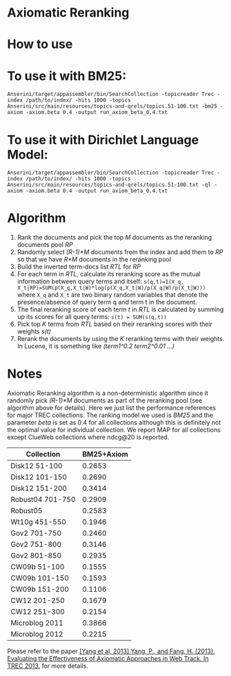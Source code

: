 # Axiomatic Reranking
How to use
==========

To use it with BM25:
==========
```
Anserini/target/appassembler/bin/SearchCollection -topicreader Trec -index /path/to/index/ -hits 1000 -topics Anserini/src/main/resources/topics-and-qrels/topics.51-100.txt -bm25 -axiom -axiom.beta 0.4 -output run_axiom_beta_0.4.txt
```

To use it with Dirichlet Language Model:
==========
```
Anserini/target/appassembler/bin/SearchCollection -topicreader Trec -index /path/to/index/ -hits 1000 -topics Anserini/src/main/resources/topics-and-qrels/topics.51-100.txt -ql -axiom -axiom.beta 0.4 -output run_axiom_beta_0.4.txt
```

Algorithm
==========
1. Rank the documents and pick the top _M_ documents as the reranking documents pool _RP_
2. Randomly select _(R-1)*M_ documents from the index and add them to _RP_ so that we have _R*M_ documents in the reranking pool
3. Build the inverted term-docs list _RTL_ for _RP_
4. For each term in _RTL_, calculate its reranking score as the mutual information between query terms and itself: ```s(q,t)=I(X_q, X_t|RP)=SUM(p(X_q,X_t|W)*log(p(X_q,X_t|W)/p(X_q|W)/p(X_t|W)))``` where `X_q` and `X_t` are two binary random variables that denote the presence/absence of query term q and term t in the document.
5. The final reranking score of each term _t_ in _RTL_ is calculated by summing up its scores for all query terms: ```s(t) = SUM(s(q,t))```
6. Pick top _K_ terms from _RTL_ based on their reranking scores with their weights _s(t)_
7. Rerank the documents by using the _K_ reranking terms with their weights. In Lucene, it is something like _(term1^0.2 term2^0.01 ...)_

Notes
==========
Axiomatic Reranking algorithm is a non-deterministic algorithm since it randomly pick _(R-1)*M_ documents as part of the reranking pool (see algorithm above for details). Here we just list the performance references for major TREC collections. The ranking model we used is _BM25_ and the parameter _beta_ is set as 0.4 for all collections although this is definitely not the optimal value for individual collection. We report MAP for all collections except ClueWeb collections where ndcg@20 is reported.

Collection | BM25+Axiom
------|------|
Disk12 51-100 | 0.2653
Disk12 101-150 | 0.2690
Disk12 151-200 | 0.3414
Robust04 701-750 | 0.2909
Robust05 | 0.2583
Wt10g 451-550 | 0.1946
Gov2 701-750 | 0.2460
Gov2 751-800 | 0.3146
Gov2 801-850 | 0.2935
CW09b 51-100 | 0.1555
CW09b 101-150 | 0.1593
CW09b 151-200 | 0.1106
CW12 201-250 | 0.1679
CW12 251-300 | 0.2154
Microblog 2011 | 0.3866
Microblog 2012 | 0.2215

Please refer to the paper [[Yang et al, 2013] Yang, P., and Fang, H. (2013). Evaluating the Effectiveness of Axiomatic Approaches in Web Track. In TREC 2013.](https://trec.nist.gov/pubs/trec22/papers/udel_fang-web.pdf) for more details.

